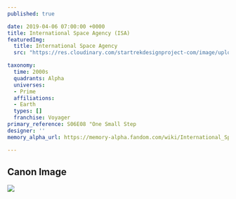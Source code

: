 ```yaml
---
published: true

date: 2019-04-06 07:00:00 +0000
title: International Space Agency (ISA)
featuredImg:
  title: International Space Agency
  src: "https://res.cloudinary.com/startrekdesignproject-com/image/upload/v1554873938/InternationalSpaceAgency2.png"

taxonomy:
  time: 2000s
  quadrants: Alpha
  universes:
  - Prime
  affiliations:
  - Earth
  types: []
  franchise: Voyager
primary_reference: S06E08 "One Small Step
designer: ''
memory_alpha_url: https://memory-alpha.fandom.com/wiki/International_Space_Agency

---
```

## Canon Image

![](https://res.cloudinary.com/startrekdesignproject-com/image/upload/v1554608184/InrernationalSpaceAgency1.jpg)